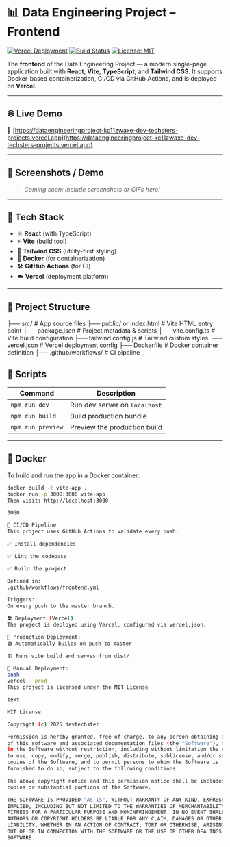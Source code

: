 # 📊 Data Engineering Project – Frontend

[![Vercel Deployment](https://img.shields.io/badge/deployed%20on-vercel-000?logo=vercel&labelColor=000)](https://dataengineeringproject-kc11zwaxe-dev-techsters-projects.vercel.app)
[![Build Status](https://github.com/devtechster/dataEngineering/actions/workflows/frontend.yml/badge.svg)](https://github.com/devtechster/dataEngineering/actions)
[![License: MIT](https://img.shields.io/badge/license-MIT-blue.svg)](LICENSE)

The **frontend** of the Data Engineering Project — a modern single-page application built with **React**, **Vite**, **TypeScript**, and **Tailwind CSS**. It supports Docker-based containerization, CI/CD via GitHub Actions, and is deployed on **Vercel**.

---

## 🌐 Live Demo

🔗 [https://dataengineeringproject-kc11zwaxe-dev-techsters-projects.vercel.app](https://dataengineeringproject-kc11zwaxe-dev-techsters-projects.vercel.app)

---

## 📸 Screenshots / Demo

> _Coming soon: Include screenshots or GIFs here!_

---

## 🚀 Tech Stack

- ⚛️ **React** (with TypeScript)
- ⚡ **Vite** (build tool)
- 🎨 **Tailwind CSS** (utility-first styling)
- 🐳 **Docker** (for containerization)
- 🛠️ **GitHub Actions** (for CI)
- ☁️ **Vercel** (deployment platform)

---

## 📁 Project Structure
├── src/ # App source files
├── public/ or index.html # Vite HTML entry point
├── package.json # Project metadata & scripts
├── vite.config.ts # Vite build configuration
├── tailwind.config.js # Tailwind custom styles
├── vercel.json # Vercel deployment config
├── Dockerfile # Docker container definition
├── .github/workflows/ # CI pipeline


## 🧪 Scripts

| Command             | Description                    |
|---------------------|--------------------------------|
| `npm run dev`       | Run dev server on `localhost`  |
| `npm run build`     | Build production bundle        |
| `npm run preview`   | Preview the production build   |

---

## 🐳 Docker

To build and run the app in a Docker container:

```bash
docker build -t vite-app .
docker run -p 3000:3000 vite-app
Then visit: http://localhost:3000

3000

🔄 CI/CD Pipeline
This project uses GitHub Actions to validate every push:

✅ Install dependencies

✅ Lint the codebase

✅ Build the project

Defined in:
.github/workflows/frontend.yml

Triggers:
On every push to the master branch.

🛠️ Deployment (Vercel)
The project is deployed using Vercel, configured via vercel.json.

🔧 Production Deployment:
🟢 Automatically builds on push to master

🏗️ Runs vite build and serves from dist/

🔧 Manual Deployment:
bash
vercel --prod
This project is licensed under the MIT License

text

MIT License

Copyright (c) 2025 devtechster

Permission is hereby granted, free of charge, to any person obtaining a copy
of this software and associated documentation files (the "Software"), to deal
in the Software without restriction, including without limitation the rights
to use, copy, modify, merge, publish, distribute, sublicense, and/or sell
copies of the Software, and to permit persons to whom the Software is
furnished to do so, subject to the following conditions:

The above copyright notice and this permission notice shall be included in all
copies or substantial portions of the Software.

THE SOFTWARE IS PROVIDED "AS IS", WITHOUT WARRANTY OF ANY KIND, EXPRESS OR
IMPLIED, INCLUDING BUT NOT LIMITED TO THE WARRANTIES OF MERCHANTABILITY,
FITNESS FOR A PARTICULAR PURPOSE AND NONINFRINGEMENT. IN NO EVENT SHALL THE
AUTHORS OR COPYRIGHT HOLDERS BE LIABLE FOR ANY CLAIM, DAMAGES OR OTHER
LIABILITY, WHETHER IN AN ACTION OF CONTRACT, TORT OR OTHERWISE, ARISING FROM,
OUT OF OR IN CONNECTION WITH THE SOFTWARE OR THE USE OR OTHER DEALINGS IN THE
SOFTWARE.
